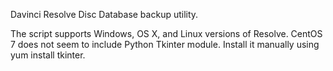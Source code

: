 Davinci Resolve Disc Database backup utility.

The script supports Windows, OS X, and Linux versions of Resolve. CentOS 7 does not seem to include Python Tkinter module. Install it manually using yum install tkinter.


